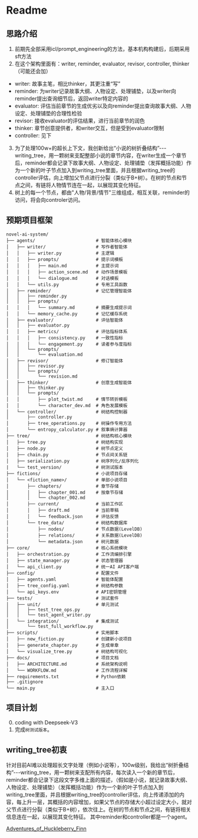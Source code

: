 # Readme

## 思路介绍
1. 前期先全部采用icl/prompt_engineering的方法，基本机构构建后，后期采用sft方法
2. 在这个架构里面有：writer, reminder, evaluator, revisor, controller, thinker（可能还会加）
- writer: 故事主笔，相比thinker，其更注重“写”
- reminder: 为writer记录故事大纲、人物设定、处理铺垫，以及writer向reminder提出查询细节后，返回writer特定内容的
- evaluator: 评估当前章节的生成优劣以及向reminder提出查询故事大纲、人物设定、处理铺垫的合理性检验
- revisor: 接收evaluator的评估结果，进行当前章节的润色
- thinker: 章节创意提供者，和writer交互，但是受到evaluator限制
- controller: 见下
3. 为了处理100w+的超长上下文，我创新给出“小说的树折叠结构”---writing_tree，用一颗树来支配整部小说的章节内容，在writer生成一个章节后，reminder都会记录下故事大纲、人物设定、处理铺垫（发挥概括功能）作为一个新的叶子节点加入到writing_tree里面，并且根据writing_tree的controller评估，向上增加父节点进行分裂（类似于B+树）。在树的节点和节点之间，有链将人物情节连在一起，以展现其变化特征。
4. 树上的每一个节点，都由"人物/背景/情节"三维组成，相互关联，reminder的访问，将会向controler访问。

## 预期项目框架
```text
novel-ai-system/
├── agents/                       # 智能体核心模块
│   ├── writer/                   # 写作者智能体
│   │   ├── writer.py             # 主逻辑
│   │   ├── prompts/              # 提示词模板
│   │   │   ├── main.md           # 主提示词
│   │   │   ├── action_scene.md   # 动作场景模板
│   │   │   └── dialogue.md       # 对话模板
│   │   └── utils.py              # 专用工具函数
│   ├── reminder/                 # 记忆管理智能体
│   │   ├── reminder.py
│   │   ├── prompts/
│   │   │   └── summary.md        # 摘要生成提示词
│   │   └── memory_cache.py       # 记忆缓存系统
│   ├── evaluator/                # 评估智能体
│   │   ├── evaluator.py
│   │   ├── metrics/              # 评估指标体系
│   │   │   ├── consistency.py    # 一致性指标
│   │   │   └── engagement.py     # 读者参与度指标
│   │   └── prompts/
│   │       └── evaluation.md
│   ├── revisor/                  # 修订智能体
│   │   ├── revisor.py
│   │   └── prompts/
│   │       └── revision.md
│   ├── thinker/                  # 创意生成智能体
│   │   ├── thinker.py
│   │   └── prompts/
│   │       ├── plot_twist.md     # 情节转折模板
│   │       └── character_dev.md  # 角色发展模板
│   └── controller/               # 树结构控制器
│       ├── controller.py
│       ├── tree_operations.py    # 树操作专用方法
│       └── entropy_calculator.py # 叙事熵计算器
├── tree/                         # 树结构核心模块
│   ├── tree.py                   # 树结构实现
│   ├── node.py                   # 树节点定义
│   ├── chain.py                  # 节点间关系链
│   ├── serialization.py          # 树序列化/反序列化
|   └── test_version/             # 树测试版本
├── fictions/                     # 小说项目存储
│   └── <fiction_name>/           # 单部小说项目
│       ├── chapters/             # 章节存储
│       │   ├── chapter_001.md    # 按章节存储
│       │   └── chapter_002.md
│       ├── current/              # 当前工作区
│       │   ├── draft.md          # 当前草稿
│       │   └── feedback.json     # 评估反馈
│       └── tree_data/            # 树结构数据库
│           ├── nodes/            # 节点数据(LevelDB)
│           ├── relations/        # 关系数据(LevelDB)
│           └── metadata.json     # 树元数据
├── core/                         # 核心系统模块
│   ├── orchestration.py          # 工作流编排引擎
│   ├── state_manager.py          # 状态管理器
│   └── api_client.py             # 统一AI API客户端
├── config/                       # 配置文件
│   ├── agents.yaml               # 智能体配置
│   ├── tree_config.yaml          # 树结构参数
│   └── api_keys.env              # API密钥管理
├── tests/                        # 测试套件
│   ├── unit/                     # 单元测试
│   │   ├── test_tree_ops.py
│   │   └── test_agent_writer.py
│   └── integration/              # 集成测试
│       └── test_full_workflow.py
├── scripts/                      # 实用脚本
│   ├── new_fiction.py            # 创建新小说项目
│   ├── generate_chapter.py       # 生成单章
│   └── visualize_tree.py         # 树结构可视化
├── docs/                         # 项目文档
│   ├── ARCHITECTURE.md           # 系统架构说明
│   └── WORKFLOW.md               # 工作流程详解
├── requirements.txt              # Python依赖
├── .gitignore
└── main.py                       # 主入口
```

## 项目计划
0. coding with Deepseek-V3
1. 完成`树测试版本`。



## writing_tree初衷
针对目前AI难以处理超长文字处理（例如小说等），100w级别，我给出“树折叠结构”---writing_tree，用一颗树来支配所有内容，每次读入一个新的章节后，reminder都会记录下这段文字多维上面的描述，（假如是小说，就记录故事大纲、人物设定、处理铺垫）（发挥概括功能）作为一个新的叶子节点加入到writing_tree里面，并且根据writing_tree的controller评估，向上传递添加的内容，每上升一层，其概括的内容增加，如果父节点的存储大小超过设定大小，就对父节点进行分裂（类似于B+树），依次往上。在树的节点和节点之间，有链将相关信息连在一起，以展现其变化特征。
其中reminder和controller都是一个agent。

[Adventures_of_Huckleberry_Finn](https://www.gutenberg.org/ebooks/76)